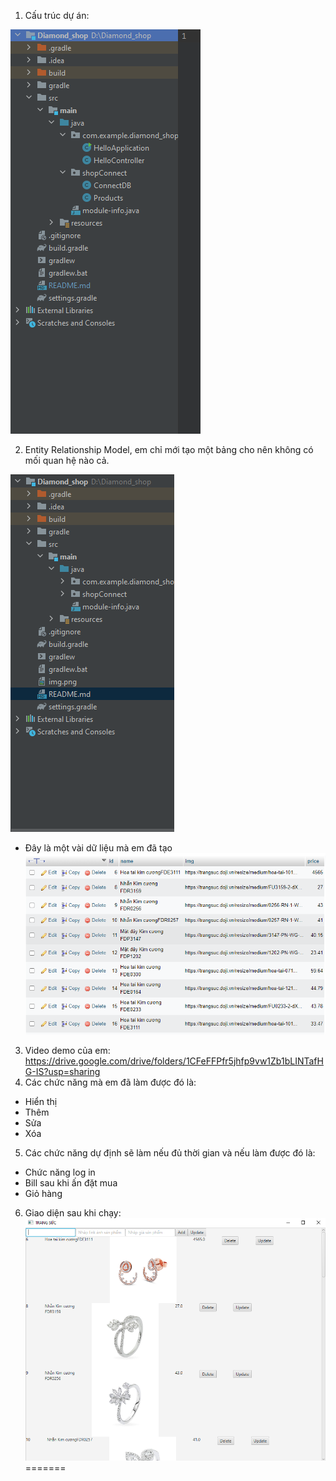
1. Cấu trúc dự án:

![img.png](img.png)

2. Entity Relationship Model, em chỉ mới tạo một bảng cho nên không có mối quan hệ nào cả.

![img_1.png](img_1.png)

- Đây là một vài dữ liệu mà em đã tạo
![img_2.png](img_2.png)

3. Video demo của em:
   https://drive.google.com/drive/folders/1CFeFFPfr5jhfp9vw1Zb1bLINTafHG-IS?usp=sharing
4. Các chức năng mà em đã làm được đó là: 
- Hiển thị
- Thêm
- Sửa 
- Xóa
5. Các chức năng dự định sẽ làm nếu đủ thời gian và nếu làm được đó là:
- Chức năng log in
- Bill sau khi ấn đặt mua
- Giỏ hàng
6. Giao diện sau khi chạy:
![img_3.png](img_3.png)
=======



